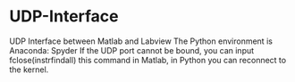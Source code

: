 # UDP-Interface
UDP Interface between Matlab and Labview
The Python environment is Anaconda: Spyder
If the UDP port cannot be bound, you can input fclose(instrfindall) this command in Matlab, in Python you can reconnect to the kernel.
